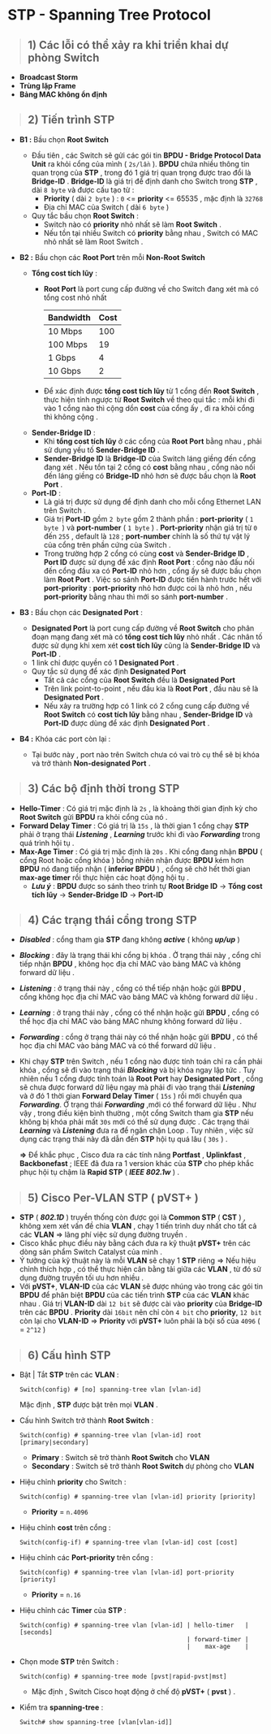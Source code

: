 # STP - Spanning Tree Protocol
> ## **1) Các lỗi có thể xảy ra khi triển khai dự phòng Switch**
- **Broadcast Storm**
- **Trùng lặp Frame**
- **Bảng MAC không ổn định**
> ## **2) Tiến trình STP**
- **B1 :** Bầu chọn **Root Switch**
    - Đầu tiên , các Switch sẽ gửi các gói tin **BPDU - Bridge Protocol Data Unit** ra khỏi cổng của mình ( `2s/lần` ). **BPDU** chứa nhiều thông tin quan trọng của **STP** , trong đó 1 giá trị quan trọng được trao đổi là **Bridge-ID** . **Bridge-ID** là giá trị để định danh cho Switch trong **STP** , dài `8 byte` và được cấu tạo từ :
        - **Priority** ( dài `2 byte` ) : `0` <= **priority** <= 65535 , mặc định là `32768`
        - Địa chỉ MAC của Switch ( dài `6 byte` )
    - Quy tắc bầu chọn **Root Switch** :
        - Switch nào có **priority** nhỏ nhất sẽ làm **Root Switch** .
        - Nếu tồn tại nhiều Switch có **priority** bằng nhau , Switch có MAC nhỏ nhất sẽ làm Root Switch .
- **B2 :** Bầu chọn các **Root Port** trên mỗi **Non-Root Switch**
    - **Tổng cost tích lũy** :
        - **Root Port** là port cung cấp đường về cho Switch đang xét mà có tổng cost nhỏ nhất

            | Bandwidth | Cost |
            |-----------|------|
            | 10 Mbps | 100 |
            | 100 Mbps | 19 |
            | 1 Gbps | 4 |
            | 10 Gbps | 2 |

        - Để xác định được **tổng cost tích lũy** từ 1 cổng đến **Root Switch** , thực hiện tính ngược từ **Root Switch** về theo qui tắc : mỗi khi đi vào 1 cổng nào thì cộng dồn **cost** của cổng ấy , đi ra khỏi cổng thì không cộng .
    - **Sender-Bridge ID** :
        - Khi **tổng cost tích lũy** ở các cổng của **Root Port** bằng nhau , phải sử dụng yếu tố **Sender-Bridge ID** .
        - **Sender-Bridge ID** là **Bridge-ID** của Switch láng giềng đến cổng đang xét . Nếu tồn tại 2 cổng có **cost** bằng nhau , cổng nào nối đến láng giềng có **Bridge-ID** nhỏ hơn sẽ được bầu chọn là **Root Port** .
    - **Port-ID** :
        - Là giá trị được sử dụng để định danh cho mỗi cổng Ethernet LAN trên Switch .
        - Giá trị **Port-ID** gồm `2 byte` gồm 2 thành phần : **port-priority** ( `1 byte `) và **port-number** ( `1 byte` ) . **Port-priority** nhận giá trị từ `0` đến `255` , default là `128` ; **port-number** chính là số thứ tự vật lý của cổng trên phần cứng của Switch .
        - Trong trường hợp 2 cổng có cùng **cost** và **Sender-Bridge ID** , **Port ID** được sử dụng để xác định **Root Port** : cổng nào đấu nối đến cổng đầu xa có **Port-ID** nhỏ hơn , cổng ấy sẽ được bầu chọn làm **Root Port** . Việc so sánh **Port-ID** được tiến hành trước hết với **port-priority** : **port-priority** nhỏ hơn được coi là nhỏ hơn , nếu **port-priority** bằng nhau thì mới so sánh **port-number** .
        
- **B3 :** Bầu chọn các **Designated Port** :
    - **Designated Port** là port cung cấp đường về **Root Switch** cho phân đoạn mạng đang xét mà có **tổng cost tích lũy** nhỏ nhất . Các nhân tố được sử dụng khi xem xét **cost tích lũy** cũng là **Sender-Bridge ID** và **Port-ID** .
    - 1 link chỉ được quyền có 1 **Designated Port** .
    - Quy tắc sử dụng để xác định **Designated Port**
        - Tất cả các cổng của **Root Switch** đều là **Designated Port**
        - Trên link point-to-point , nếu đầu kia là **Root Port** , đầu nàu sẽ là **Designated Port** .
        - Nếu xảy ra trường hợp có 1 link có 2 cổng cung cấp đường về **Root Switch** có **cost tích lũy** bằng nhau , **Sender-Bridge ID** và **Port-ID** được dùng để xác định **Designated Port** .
- **B4 :** Khóa các port còn lại :
    - Tại bước này , port nào trên Switch chưa có vai trò cụ thể sẽ bị khóa và trở thành **Non-designated Port** .
> ## **3) Các bộ định thời trong STP**
- **Hello-Timer** : Có giá trị mặc định là `2s` , là khoảng thời gian định kỳ cho **Root Switch** gửi **BPDU** ra khỏi cổng của nó .
- **Forward Delay Timer** : Có giá trị là `15s` , là thời gian 1 cổng chạy **STP** phải ở trạng thái ***Listening*** , ***Learning*** trước khi đi vào ***Forwarding*** trong quá trình hội tụ .
- **Max-Age Timer** : Có giá trị mặc định là `20s` . Khi cổng đang nhận **BPDU** ( cổng Root hoặc cổng khóa ) bỗng nhiên nhận được **BPDU** kém hơn **BPDU** nó đang tiếp nhận ( **inferior BPDU** ) ,  cổng sẽ chờ hết thời gian **max-age timer** rồi thực hiện các hoạt động hội tụ .
    - ***Lưu ý*** : **BPDU** được so sánh theo trình tự **Root Bridge ID** -> **Tổng cost tích lũy** -> **Sender-Bridge ID** -> **Port-ID**
> ## **4) Các trạng thái cổng trong STP**
- ***Disabled*** : cổng tham gia **STP** đang không ***active*** ( không ***up/up*** )
- ***Blocking*** : đây là trạng thái khi cổng bị khóa . Ở trạng thái này , cổng chỉ tiếp nhận **BPDU** , không học địa chỉ MAC vào bảng MAC và không forward dữ liệu .
- ***Listening*** : ở trạng thái này , cổng có thể tiếp nhận hoặc gửi **BPDU** , cổng không học địa chỉ MAC vào bảng MAC và không forward dữ liệu .
- ***Learning*** : ở trạng thái này , cổng có thể nhận hoặc gửi **BPDU** , cổng có thể học địa chỉ MAC vào bảng MAC nhưng không forward dữ liệu .
- ***Forwarding*** : cổng ở trạng thái này có thể nhận hoặc gửi **BPDU** , có thể học địa chỉ MAC vào bảng MAC và có thể forward dữ liệu .
- Khi chạy **STP** trên Switch , nếu 1 cổng nào được tính toán chỉ ra cần phải khóa , cổng sẽ đi vào trạng thái ***Blocking*** và bị khóa ngay lập tức . Tuy nhiên nếu 1 cổng được tính toán là **Root Port** hay **Designated Port** , cổng sẽ chưa được forward dữ liệu ngay mà phải đi vào trạng thái ***Listening*** và ở đó 1 thời gian **Forward Delay Timer** ( `15s` ) rồi mới chuyển qua ***Forwarding***. Ở trạng thái ***Forwarding*** ,mới có thể forward dữ liệu . Như vậy , trong điều kiện bình thường , một cổng Switch tham gia **STP** nếu không bị khóa phải mất `30s` mới có thể sử dụng được . Các trạng thái ***Learning*** và ***Listening*** đưa ra để ngăn chặn Loop . Tuy nhiên , việc sử dụng các trạng thái này đã dẫn đến **STP** hội tụ quá lâu ( `30s` ) .

    **=>** Để khắc phục , Cisco đưa ra các tính năng **Portfast** , **Uplinkfast** , **Backbonefast** ; IEEE đã đưa ra 1 version khác của **STP** cho phép khắc phục hội tụ chậm là **Rapid STP** ( ***IEEE 802.1w*** ) .
> ## **5) Cisco Per-VLAN STP ( pVST+ )**
- **STP** ( ***802.1D*** ) truyền thống còn được gọi là **Common STP** ( **CST** ) , không xem xét vấn đề chia **VLAN** , chạy 1 tiến trình duy nhất cho tất cả các **VLAN** => lãng phí việc sử dụng đường truyền .
- Cisco khắc phục điều này bằng cách đưa ra kỹ thuật **pVST+** trên các dòng sản phẩm Switch Catalyst của mình .
- Ý tưởng của kỹ thuật này là mỗi **VLAN** sẽ chạy 1 **STP** riêng 
=> Nếu hiệu chỉnh thích hợp , có thể thực hiện cân bằng tải giữa các **VLAN** , từ đó sử dụng đường truyền tối ưu hơn nhiều .
- Với **pVST+**, **VLAN-ID** của các **VLAN** sẽ được nhúng vào trong các gói tin **BPDU** để phân biệt **BPDU** của các tiến trình **STP** của các **VLAN** khác nhau . Giá trị **VLAN-ID** dài `12 bit` sẽ được cài vào **priority** của **Bridge-ID** trên các **BPDU** . **Priority** dài `16bit` nên chỉ còn `4 bit` cho **priority**, `12 bit` còn lại cho **VLAN-ID** => **Priority** với **pVST+** luôn phải là bội số của `4096` ( = `2^12` )
> ## **6) Cấu hình STP**
- Bật | Tắt **STP** trên các **VLAN** :
    ```
    Switch(config) # [no] spanning-tree vlan [vlan-id]
    ```
    Mặc định , **STP** được bật trên mọi **VLAN** .

- Cấu hình Switch trở thành **Root Switch** :
    ```
    Switch(config) # spanning-tree vlan [vlan-id] root [primary|secondary]
    ```
    - **Primary** : Switch sẽ trở thành **Root Switch** cho **VLAN**
    - **Secondary** : Switch sẽ trở thành **Root Switch** dự phòng cho **VLAN**
- Hiệu chỉnh **priority** cho Switch :
    ```
    Switch(config) # spanning-tree vlan [vlan-id] priority [priority]
    ```
    - **Priority** = `n.4096`
- Hiệu chỉnh **cost** trên cổng :
    ```
    Switch(config-if) # spanning-tree vlan [vlan-id] cost [cost]
    ```
- Hiệu chỉnh các **Port-priority** trên cổng :
    ```
    Switch(config) # spanning-tree vlan [vlan-id] port-priority [priority]
    ```
    - **Priority** = `n.16`
- Hiệu chỉnh các **Timer** của **STP** :
    ```
    Switch(config) # spanning-tree vlan [vlan-id] | hello-timer   | [seconds]
                                                  | forward-timer |
                                                  |    max-age    |
    ```
-  Chọn mode **STP** trên Switch :
    ```
    Switch(config) # spanning-tree mode [pvst|rapid-pvst|mst]
    ```
    - Mặc định , Switch Cisco hoạt động ở chế độ **pVST+** ( **pvst** ) .
- Kiểm tra **spanning-tree** :
    ```
    Switch# show spanning-tree [vlan[vlan-id]]
    ```
    



